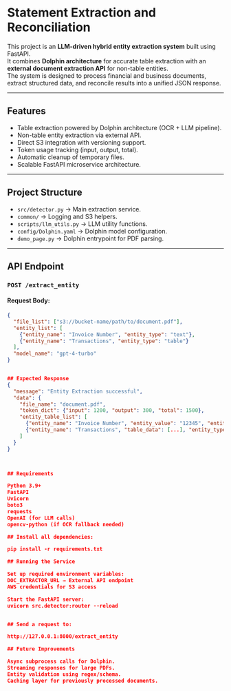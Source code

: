 # Statement Extraction and Reconciliation

This project is an **LLM-driven hybrid entity extraction system** built using FastAPI.  
It combines **Dolphin architecture** for accurate table extraction with an **external document extraction API** for non-table entities.  
The system is designed to process financial and business documents, extract structured data, and reconcile results into a unified JSON response.

---

## Features
- Table extraction powered by Dolphin architecture (OCR + LLM pipeline).
- Non-table entity extraction via external API.
- Direct S3 integration with versioning support.
- Token usage tracking (input, output, total).
- Automatic cleanup of temporary files.
- Scalable FastAPI microservice architecture.

---

## Project Structure
- `src/detector.py` → Main extraction service.
- `common/` → Logging and S3 helpers.
- `scripts/llm_utils.py` → LLM utility functions.
- `config/Dolphin.yaml` → Dolphin model configuration.
- `demo_page.py` → Dolphin entrypoint for PDF parsing.

---

## API Endpoint
### `POST /extract_entity`

#### Request Body:
```json
{
  "file_list": ["s3://bucket-name/path/to/document.pdf"],
  "entity_list": [
    {"entity_name": "Invoice Number", "entity_type": "text"},
    {"entity_name": "Transactions", "entity_type": "table"}
  ],
  "model_name": "gpt-4-turbo"
}


## Expected Response
{
  "message": "Entity Extraction successful",
  "data": {
    "file_name": "document.pdf",
    "token_dict": {"input": 1200, "output": 300, "total": 1500},
    "entity_table_list": [
      {"entity_name": "Invoice Number", "entity_value": "12345", "entity_type": "Text"},
      {"entity_name": "Transactions", "table_data": [...], "entity_type": "Table"}
    ]
  }
}



## Requirements

Python 3.9+
FastAPI
Uvicorn
boto3
requests
OpenAI (for LLM calls)
opencv-python (if OCR fallback needed)

## Install all dependencies:

pip install -r requirements.txt

## Running the Service

Set up required environment variables:
DOC_EXTRACTOR_URL → External API endpoint
AWS credentials for S3 access

Start the FastAPI server:
uvicorn src.detector:router --reload


## Send a request to:

http://127.0.0.1:8000/extract_entity

## Future Improvements

Async subprocess calls for Dolphin.
Streaming responses for large PDFs.
Entity validation using regex/schema.
Caching layer for previously processed documents.
